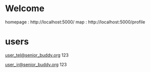 # Welcome

homepage : http://localhost:5000/
map : http://localhost:5000/profile


# users

user_tel@senior_buddy.org
123

<!--  -->

user_jr@senior_buddy.org
123